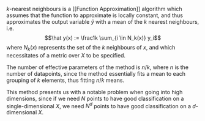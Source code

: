 $k$-nearest neighbours is a [[Function Approximation]] algorithm which assumes that the function to approximate is locally constant, and thus approximates the output variable $\hat y$ with a mean of the $k$ nearest neighbours, i.e.
$$\hat y(x) := \frac1k \sum_{i \in N_k(x)} y_i$$
where $N_k(x)$ represents the set of the $k$ neighbours of $x$, and which necessitates of a metric over $X$ to be specified.

The number of effective parameters of the method is $n/k$, where $n$ is the number of datapoints, since the method essentially fits a mean to each grouping of $k$ elements, thus fitting $n/k$ means.

This method presents us with a notable problem when going into high dimensions, since if we need $N$ points to have good classification on a single-dimensional $X$, we need $N^d$ points to have good classification on a $d$-dimensional $X$.
